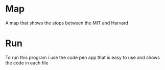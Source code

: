 # Map
A map that shows the stops between the MIT and Harvard
# Run
To run this program i use the code pen app that is easy to use and shows the code in each file
